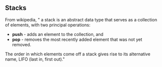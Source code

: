 ## Stacks
From wikipedia, " a stack is an abstract data type that serves as a collection of elements, with two principal operations:

- **push** - adds an element to the collection, and
- **pop** - removes the most recently added element that was not yet removed.

The order in which elements come off a stack gives rise to its alternative name, LIFO (last in, first out)."
